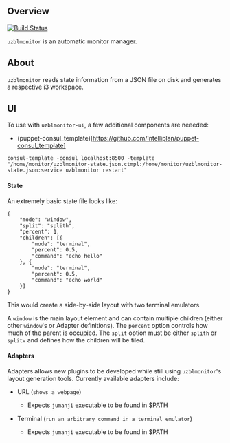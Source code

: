 ## Overview
[![Build Status](https://travis-ci.org/patricklucas/puppet-uzblmonitor.png)](https://travis-ci.org/patricklucas/puppet-uzblmonitor)

`uzblmonitor` is an automatic monitor manager.

## About

`uzblmonitor` reads state information from a JSON file on disk and generates a respective i3 workspace.

## UI

To use with `uzblmonitor-ui`, a few additional components are neeeded:

* (puppet-consul_template)[https://github.com/Intelliplan/puppet-consul_template]

```
consul-template -consul localhost:8500 -template "/home/monitor/uzblmonitor-state.json.ctmpl:/home/monitor/uzblmonitor-state.json:service uzblmonitor restart"
```
#### State

An extremely basic state file looks like:

```
{
    "mode": "window",
    "split": "splith",
    "percent": 1,
    "children": [{
        "mode": "terminal",
        "percent": 0.5,
        "command": "echo hello"
    }, {
        "mode": "terminal",
        "percent": 0.5,
        "command": "echo world"
    }]
}
```

This would create a side-by-side layout with two terminal emulators.

A `window` is the main layout element and can contain multiple children (either other `window`'s or Adapter definitions). The `percent` option controls how much of the parent is occupied. The `split` option must be either `splith` or `splitv` and defines how the children will be tiled.

#### Adapters

Adapters allows new plugins to be developed while still using `uzblmonitor`'s layout generation tools. Currently 
available adapters include:

- URL (`shows a webpage`)
  * Expects `jumanji` executable to be found in $PATH

- Terminal (`run an arbitrary command in a terminal emulator`)
  * Expects `jumanji` executable to be found in $PATH
